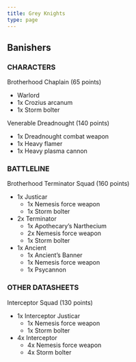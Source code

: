 ```yaml
---
title: Grey Knights
type: page
---
```


## Banishers
### CHARACTERS

Brotherhood Chaplain (65 points)
* Warlord
* 1x Crozius arcanum
* 1x Storm bolter

Venerable Dreadnought (140 points)
* 1x Dreadnought combat weapon
* 1x Heavy flamer
* 1x Heavy plasma cannon


### BATTLELINE

Brotherhood Terminator Squad (160 points)
* 1x Justicar
  * 1x Nemesis force weapon
  * 1x Storm bolter
* 2x Terminator
  * 1x Apothecary’s Narthecium
  * 2x Nemesis force weapon
  * 1x Storm bolter
* 1x Ancient
  * 1x Ancient’s Banner
  * 1x Nemesis force weapon
  * 1x Psycannon


### OTHER DATASHEETS

Interceptor Squad (130 points)
* 1x Interceptor Justicar
  * 1x Nemesis force weapon
  * 1x Storm bolter
* 4x Interceptor
  * 4x Nemesis force weapon
  * 4x Storm bolter
